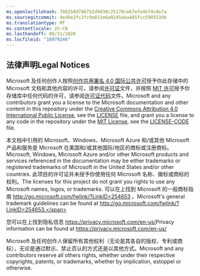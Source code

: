 ```yaml
---
ms.openlocfilehash: 788258d786752d9430c25170ce67efe4b74c6e7a
ms.sourcegitcommit: 4edbe2fc2fc9a013e6a0245aba485fcc5905539b
ms.translationtype: MT
ms.contentlocale: zh-CN
ms.lasthandoff: 08/31/2020
ms.locfileid: "10979246"
---
```

## <span data-ttu-id="3a502-101">法律声明</span><span class="sxs-lookup"><span data-stu-id="3a502-101">Legal Notices</span></span>
<span data-ttu-id="3a502-102">Microsoft 及任何创作人按照[创作共用署名 4.0 国际公共许可](https://creativecommons.org/licenses/by/4.0/legalcode)授予你此存储中的 Microsoft 文档和其他内容的许可，请参阅[许可证](LICENSE)文件，并按照 [MIT 许可](https://opensource.org/licenses/MIT)授予你存储库中任何代码的许可，请参阅[许可证代码](LICENSE-CODE)文件。</span><span class="sxs-lookup"><span data-stu-id="3a502-102">Microsoft and any contributors grant you a license to the Microsoft documentation and other content in this repository under the [Creative Commons Attribution 4.0 International Public License](https://creativecommons.org/licenses/by/4.0/legalcode), see the [LICENSE](LICENSE) file, and grant you a license to any code in the repository under the [MIT License](https://opensource.org/licenses/MIT), see the [LICENSE-CODE](LICENSE-CODE) file.</span></span>

<span data-ttu-id="3a502-103">本文档中引用的 Microsoft、Windows、Microsoft Azure 和/或其他 Microsoft 产品和服务是 Microsoft 在美国和/或其他国际/地区的商标或注册商标。</span><span class="sxs-lookup"><span data-stu-id="3a502-103">Microsoft, Windows, Microsoft Azure and/or other Microsoft products and services referenced in the documentation may be either trademarks or registered trademarks of Microsoft in the United States and/or other countries.</span></span>
<span data-ttu-id="3a502-104">此项目的许可证并未授予你使用任何 Microsoft 名称、徽标或商标的权利。</span><span class="sxs-lookup"><span data-stu-id="3a502-104">The licenses for this project do not grant you rights to use any Microsoft names, logos, or trademarks.</span></span>
<span data-ttu-id="3a502-105">可以在上找到 Microsoft 的一般商标指南 http://go.microsoft.com/fwlink/?LinkID=254653 。</span><span class="sxs-lookup"><span data-stu-id="3a502-105">Microsoft's general trademark guidelines can be found at http://go.microsoft.com/fwlink/?LinkID=254653.</span></span>

<span data-ttu-id="3a502-106">您可以在上找到隐私信息 https://privacy.microsoft.com/en-us/</span><span class="sxs-lookup"><span data-stu-id="3a502-106">Privacy information can be found at https://privacy.microsoft.com/en-us/</span></span>

<span data-ttu-id="3a502-107">Microsoft 及任何创作人保留所有其他权利（无论是其各自的版权、专利或商标），无论是通过默示、禁止否认的方式还是以其他方式。</span><span class="sxs-lookup"><span data-stu-id="3a502-107">Microsoft and any contributors reserve all others rights, whether under their respective copyrights, patents, or trademarks, whether by implication, estoppel or otherwise.</span></span>